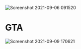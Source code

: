 ![Screenshot 2021-09-06 091520](https://user-images.githubusercontent.com/86324381/132218033-d2567344-e794-4b27-b8c1-608dfd476c1d.png)
# GTA
![Screenshot 2021-09-09 170621](https://user-images.githubusercontent.com/86324381/132701084-9c2e72c1-cf17-4f7a-8324-b99c5984c9f9.png)
